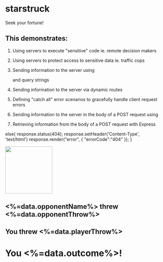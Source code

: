 # starstruck
Seek your fortune!

## This demonstrates:

1.  Using servers to execute "sensitive" code ie. remote decision makers

2.  Using servers to protect access to sensitive data ie. traffic cops

3.  Sending information to the server using <form> and query strings

4.  Sending information to the server via dynamic routes

5.  Defining "catch all" error scenarios to gracefully handle client request errors

6.  Sending information to the server in the body of a POST request using <form>

7.  Retrieving information from the body of a POST request with Express

else{
 response.status(404);
 response.setHeader('Content-Type', 'text/html')
 response.render("error", {
   "errorCode":"404"
 });
}


<img src="<%=data.opponentPhoto%>" height=150 />
<h2><%=data.opponentName%> threw <%=data.opponentThrow%></h2>
<h2>You threw <%=data.playerThrow%></h2>

<h1>You <%=data.outcome%>!</h1>

